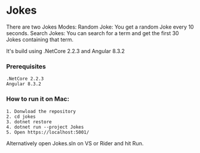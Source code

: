 # Jokes

There are two Jokes Modes:
Random Joke: You get a random Joke every 10 seconds.
Search Jokes: You can search for a term and get the first 30 Jokes containing that term.

It's build using .NetCore 2.2.3 and Angular 8.3.2

### Prerequisites

```
.NetCore 2.2.3
Angular 8.3.2
```

### How to run it on Mac:
```
1. Donwload the repository
2. cd jokes
3. dotnet restore
4. dotnet run --project Jokes
5. Open https://localhost:5001/
```

Alternatively open Jokes.sln on VS or Rider and hit Run.
